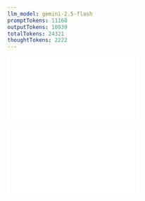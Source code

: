 ```yaml
---
llm_model: gemini-2.5-flash
promptTokens: 11160
outputTokens: 10939
totalTokens: 24321
thoughtTokens: 2222
---
```


![@](steps/prompt.679171ed.md)

![@](steps/response.d90e3d78.md)